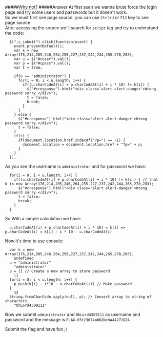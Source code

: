 #####[Why not?](http://ringzer0team.com/challenges/34)
#####Answer
At first seen we wanna brute force the login page and try some users and passwords but it dosen't work.  
So we must first see page source, you can use `Ctrl+U` or `F12` key to see page source  
After accessing the source we'll search for `script` tag and try to understand the code:   
```       
  $(".c_submit").click(function(event) {
    event.preventDefault();
    var k = new Array(176,214,205,246,264,255,227,237,242,244,265,270,283);
    var u = $("#cuser").val();
    var p = $("#cpass").val();
    var t = true;

    if(u == "administrator") {
      for(i = 0; i < u.length; i++) {
        if((u.charCodeAt(i) + p.charCodeAt(i) + i * 10) != k[i]) {
          $("#cresponse").html("<div class='alert alert-danger'>Wrong password sorry.</div>");
          t = false;
          break;
        }
      }
    } else {
      $("#cresponse").html("<div class='alert alert-danger'>Wrong password sorry.</div>");
      t = false;
    }
    if(t) {
      if(document.location.href.indexOf("?p=") == -1) {
        document.location = document.location.href + "?p=" + p;
      }
    }
  });  
```  
As you see the username is `administrator` and for password we have:  
```  
  for(i = 0; i < u.length; i++) {
    if((u.charCodeAt(i) + p.charCodeAt(i) + i * 10) != k[i]) { // that k is new Array(176,214,205,246,264,255,227,237,242,244,265,270,283); 
      $("#cresponse").html("<div class='alert alert-danger'>Wrong password sorry.</div>");
      t = false;
      break;
    }
  } 
```  
So With a simple calculation we have:  
```  
  u.charCodeAt(i) + p.charCodeAt(i) + i * 10) = k[i] => p.charCodeAt(i) = k[i] - i * 10 - u.charCodeAt(i) 
```  
Now it's time to use console:
```
  var k = new Array(176,214,205,246,264,255,227,237,242,244,265,270,283);
    undefined
  u = "administrator"
    "administrator"
  p = [] // Create a new array to store password
    []
  for(i = 0; i < u.length; i++) {
    p.push(k[i] - i*10 - u.charCodeAt(i)) // Make password
  } 
    13
  String.fromCharCode.apply(null, p); // Convert array to string of characters
    "OhLord4309111"
```
Now we submit `administrator` and `OhLord4309111` as username and password and the message is `FLAG-65t23674o6N2NehA44272G24`.

Submit the flag and have fun ;)
